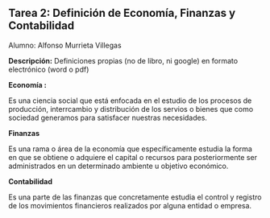 ## Tarea 2: Definición de Economía, Finanzas y Contabilidad



Alumno: Alfonso Murrieta Villegas

**Descripción:** Definiciones propias (no de libro, ni google) en formato electrónico (word o pdf)



**Economía :**

Es una ciencia social que está enfocada en el estudio de los procesos de producción, interrcambio y distribución de los servios o bienes que como sociedad generamos para satisfacer nuestras necesidades.



**Finanzas**

Es una rama o área de la economía que específicamente estudia la forma en que se obtiene o adquiere el capital o recursos para posteriormente ser administrados en un determinado ambiente u objetivo económico.



**Contabilidad**

Es una parte de las finanzas que concretamente estudia el control y registro de los movimientos financieros realizados por alguna entidad  o  empresa.

